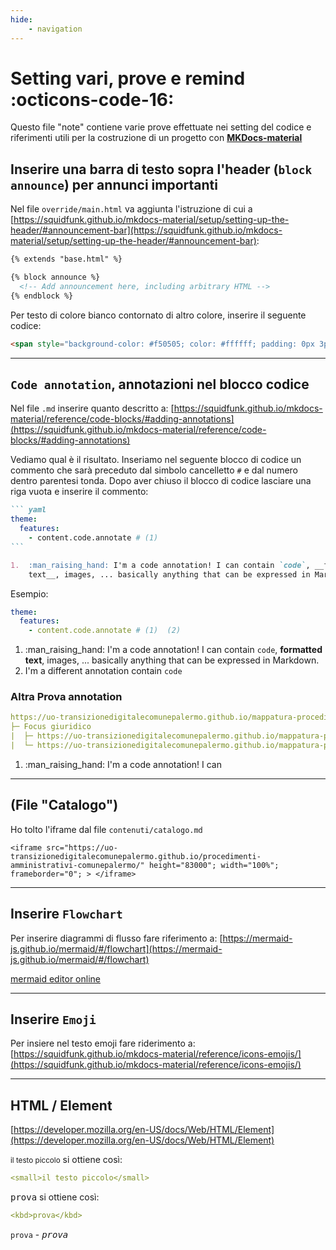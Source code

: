 ```yaml
---
hide:
    - navigation
---
```



# Setting vari, prove e remind  :octicons-code-16:
Questo file "note" contiene varie prove effettuate nei setting del codice e riferimenti utili per la costruzione di un progetto con [**MKDocs-material**](https://squidfunk.github.io/mkdocs-material/getting-started/)



## Inserire una barra di testo sopra l'header (`block announce`) per annunci importanti

Nel file `override/main.html` va aggiunta l'istruzione di cui a [https://squidfunk.github.io/mkdocs-material/setup/setting-up-the-header/#announcement-bar](https://squidfunk.github.io/mkdocs-material/setup/setting-up-the-header/#announcement-bar):

``` html
{% extends "base.html" %}

{% block announce %}
  <!-- Add announcement here, including arbitrary HTML -->
{% endblock %}
```

Per testo di colore bianco contornato di altro colore, inserire il seguente codice: 

``` markdown
<span style="background-color: #f50505; color: #ffffff; padding: 0px 3px; border-radius: 4px;"><b>testo da inserire</b></span>
```

---

## `Code annotation`, annotazioni nel blocco codice
Nel file `.md` inserire quanto descritto a: [https://squidfunk.github.io/mkdocs-material/reference/code-blocks/#adding-annotations](https://squidfunk.github.io/mkdocs-material/reference/code-blocks/#adding-annotations)

Vediamo qual è il risultato. Inseriamo nel seguente blocco di codice un commento che sarà preceduto dal simbolo cancelletto `#` e dal numero dentro parentesi tonda. Dopo aver chiuso il blocco di codice lasciare una riga vuota e inserire il commento:

```` markdown
``` yaml
theme:
  features:
    - content.code.annotate # (1)
```

1.  :man_raising_hand: I'm a code annotation! I can contain `code`, __formatted
    text__, images, ... basically anything that can be expressed in Markdown.
````


Esempio:

``` yaml
theme:
  features:
    - content.code.annotate # (1)  (2)
```

1.  :man_raising_hand: I'm a code annotation! I can contain `code`, __formatted
    text__, images, ... basically anything that can be expressed in Markdown.
2.  I'm a different annotation contain `code`


### Altra Prova annotation
``` yaml
https://uo-transizionedigitalecomunepalermo.github.io/mappatura-procedimenti-amministrativi # (1)
├─ Focus giuridico  
|  ├─ https://uo-transizionedigitalecomunepalermo.github.io/mappatura-procedimenti-amministrativi/contenuti/focus-giuridico
|  └─ https://uo-transizionedigitalecomunepalermo.github.io/mappatura-procedimenti-amministrativi/contenuti/cad/
```

1.  :man_raising_hand: I'm a code annotation! I can


---


## (File "Catalogo")
Ho tolto l'iframe dal file `contenuti/catalogo.md`
```
<iframe src="https://uo-transizionedigitalecomunepalermo.github.io/procedimenti-amministrativi-comunepalermo/" height="83000"; width="100%"; frameborder="0"; > </iframe>
```

---

## Inserire `Flowchart`
Per inserire diagrammi di flusso fare riferimento a: [https://mermaid-js.github.io/mermaid/#/flowchart](https://mermaid-js.github.io/mermaid/#/flowchart)

[mermaid editor online](https://mermaid-js.github.io/mermaid-live-editor)

---

## Inserire `Emoji`
Per insiere nel testo emoji fare riderimento a: [https://squidfunk.github.io/mkdocs-material/reference/icons-emojis/](https://squidfunk.github.io/mkdocs-material/reference/icons-emojis/)

---

## HTML / Element
[https://developer.mozilla.org/en-US/docs/Web/HTML/Element](https://developer.mozilla.org/en-US/docs/Web/HTML/Element)

<small>il testo piccolo</small> si ottiene così:
``` yaml
<small>il testo piccolo</small>
```

<kbd>prova</kbd> si ottiene così:
``` yaml
<kbd>prova</kbd>
```

<kbd>`prova`</kbd> - <kbd>*prova*</kbd>
